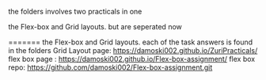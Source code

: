 the folders involves two practicals in one

 the Flex-box and Grid layouts. but are seperated now
 
=======
 the Flex-box and Grid layouts.
 each of the task answers is found in the folders
Grid Layout  page: https://damoski002.github.io/ZuriPracticals/
flex box page :  https://damoski002.github.io/Flex-box-assignment/
flex box repo:  https://github.com/damoski002/Flex-box-assignment.git


